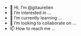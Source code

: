 - 👋 Hi, I’m @gitaurelien
- 👀 I’m interested in ...
- 🌱 I’m currently learning ...
- 💞️ I’m looking to collaborate on ...
- 📫 How to reach me ...

<!---
gitaurelien/gitaurelien is a ✨ special ✨ repository because its `README.md` (this file) appears on your GitHub profile.
You can click the Preview link to take a look at your changes.
--->
